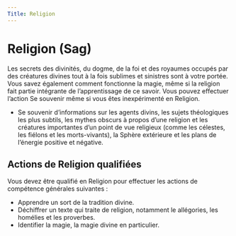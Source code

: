 ```yaml
---
Title: Religion
---
```

# Religion (Sag)
Les secrets des divinités, du dogme, de la foi et des royaumes occupés par des créatures divines tout à la fois sublimes et sinistres sont à votre portée. Vous savez également comment fonctionne la magie, même si la religion fait partie intégrante de l’apprentissage de ce savoir. Vous pouvez effectuer l’action Se souvenir même si vous êtes inexpérimenté en Religion.
- Se souvenir d’informations sur les agents divins, les sujets théologiques les plus subtils, les mythes obscurs à propos d’une religion et les créatures importantes d’un point de vue religieux (comme les célestes, les fiélons et les morts-vivants), la Sphère extérieure et les plans de l’énergie positive et négative.

## Actions de Religion qualifiées
Vous devez être qualifié en Religion pour effectuer les actions de compétence générales suivantes :
- Apprendre un sort de la tradition divine.
- Déchiffrer un texte qui traite de religion, notamment le allégories, les homélies et les proverbes.
- Identifier la magie, la magie divine en particulier.